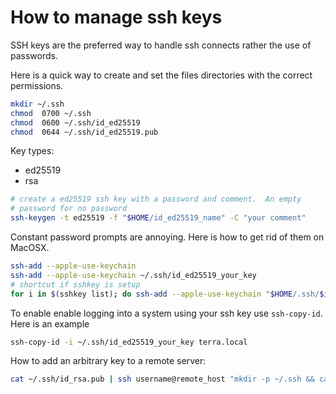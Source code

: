 # How to manage ssh keys

SSH keys are the preferred way to handle ssh connects rather the use of passwords.

Here is a quick way to create and set the files directories with the correct permissions.

```bash
mkdir ~/.ssh
chmod  0700 ~/.ssh
chmod  0600 ~/.ssh/id_ed25519
chmod  0644 ~/.ssh/id_ed25519.pub
```

Key types:

- ed25519
- rsa

```bash
# create a ed25519 ssh key with a password and comment.  An empty
# password for no password
ssh-keygen -t ed25519 -f "$HOME/id_ed25519_name" -C "your comment"
```

Constant password prompts are annoying. Here is how to get rid of them on MacOSX.

```bash
ssh-add --apple-use-keychain
ssh-add --apple-use-keychain ~/.ssh/id_ed25519_your_key
# shortcut if sshkey is setup
for i in $(sshkey list); do ssh-add --apple-use-keychain "$HOME/.ssh/$i"; done
```

To enable enable logging into a system using your ssh key use `ssh-copy-id`. Here is an example

```bash
ssh-copy-id -i ~/.ssh/id_ed25519_your_key terra.local
```

How to add an arbitrary key to a remote server:

```bash
cat ~/.ssh/id_rsa.pub | ssh username@remote_host "mkdir -p ~/.ssh && cat >> ~/.ssh/authorized_keys"
```
